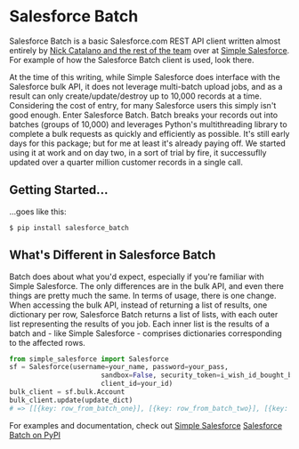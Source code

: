 # Salesforce Batch

Salesforce Batch is a basic Salesforce.com REST API client written almost entirely by [Nick Catalano and the rest of the team](https://github.com/simple-salesforce/simple-salesforce/graphs/contributors) over at [Simple Salesforce](https://github.com/simple-salesforce/simple-salesforce/). For example of how the Salesforce Batch client is used, look there.

At the time of this writing, while Simple Salesforce does interface with the Salesforce bulk API, it does not leverage multi-batch upload jobs, and as a result can only create/update/destroy up to 10,000 records at a time. Considering the cost of entry, for many Salesforce users this simply isn't good enough. Enter Salesforce Batch. Batch breaks your records out into batches (groups of 10,000) and leverages Python's multithreading library to complete a bulk requests as quickly and efficiently as possible. It's still early days for this package; but for me at least it's already paying off. We started using it at work and on day two, in a sort of trial by fire, it successuflly updated over a quarter million customer records in a single call. 

Getting Started...
---------------
...goes like this:

```shell
$ pip install salesforce_batch
```

What's Different in Salesforce Batch
------------------------------------

Batch does about what you'd expect, especially if you're familiar with Simple Salesforce. The only differences are in the bulk API, and even there things are pretty much the same. In terms of usage, there is one change.
When accessing the bulk API, instead of returning a list of results, one dictionary per row, Salesforce Batch returns a list of lists, with each outer list representing the results of you job. Each inner list is the results of a batch and - like Simple Salesforce - comprises dictionaries corresponding to the affected rows.
```python
from simple_salesforce import Salesforce
sf = Salesforce(username=your_name, password=your_pass,
                       sandbox=False, security_token=i_wish_id_bought_bitcoin,
                       client_id=your_id)
bulk_client = sf.bulk.Account
bulk_client.update(update_dict)
# => [[{key: row_from_batch_one}], [{key: row_from_batch_two}], [{key: etc}]]
```


For examples and documentation, check out [Simple Salesforce](https://github.com/simple-salesforce/simple-salesforce/)
[Salesforce Batch on PyPI](https://pypi.python.org/pypi/salesforce_batch/0.1.2)
